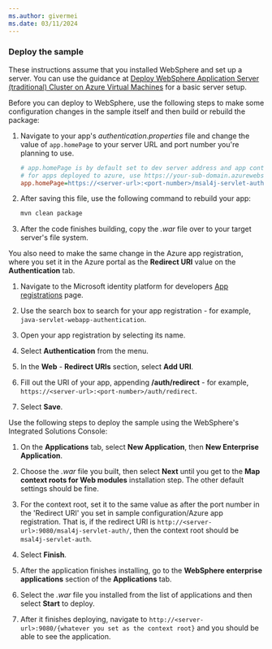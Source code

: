 ```yaml
---
ms.author: givermei
ms.date: 03/11/2024
---
```


### Deploy the sample

These instructions assume that you installed WebSphere and set up a server. You can use the guidance at [Deploy WebSphere Application Server (traditional) Cluster on Azure Virtual Machines](../../ee/traditional-websphere-application-server-virtual-machines.md) for a basic server setup.

Before you can deploy to WebSphere, use the following steps to make some configuration changes in the sample itself and then build or rebuild the package:

1. Navigate to your app's *authentication.properties* file and change the value of `app.homePage` to your server URL and port number you're planning to use.

   ```ini
   # app.homePage is by default set to dev server address and app context path on the server
   # for apps deployed to azure, use https://your-sub-domain.azurewebsites.net
   app.homePage=https://<server-url>:<port-number>/msal4j-servlet-auth/
   ```

1. After saving this file, use the following command to rebuild your app:

   ```bash
   mvn clean package
   ```

1. After the code finishes building, copy the *.war* file over to your target server's file system.

You also need to make the same change in the Azure app registration, where you set it in the Azure portal as the **Redirect URI** value on the **Authentication** tab.

1. Navigate to the Microsoft identity platform for developers [App registrations](https://go.microsoft.com/fwlink/?linkid=2083908) page.

1. Use the search box to search for your app registration - for example, `java-servlet-webapp-authentication`.

1. Open your app registration by selecting its name.

1. Select **Authentication** from the menu.

1. In the **Web** - **Redirect URIs** section, select **Add URI**.

1. Fill out the URI of your app, appending **/auth/redirect** - for example, `https://<server-url>:<port-number>/auth/redirect`.

1. Select **Save**.

Use the following steps to deploy the sample using the WebSphere's Integrated Solutions Console:

1. On the **Applications** tab, select **New Application**, then **New Enterprise Application**.

1. Choose the *.war* file you built, then select **Next** until you get to the **Map context roots for Web modules** installation step. The other default settings should be fine.

1. For the context root, set it to the same value as after the port number in the 'Redirect URI' you set in sample configuration/Azure app registration. That is, if the redirect URI is `http://<server-url>:9080/msal4j-servlet-auth/`, then the context root should be `msal4j-servlet-auth`.

1. Select **Finish**.

1. After the application finishes installing, go to the **WebSphere enterprise applications** section of the **Applications** tab.

1. Select the *.war* file you installed from the list of applications and then select **Start** to deploy.

1. After it finishes deploying, navigate to `http://<server-url>:9080/{whatever you set as the context root}` and you should be able to see the application.
